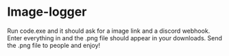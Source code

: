 # Image-logger
Run code.exe and it should ask for a image link and a discord webhook.
Enter everything in and the .png file should appear in your downloads.
Send the .png file to people and enjoy!
